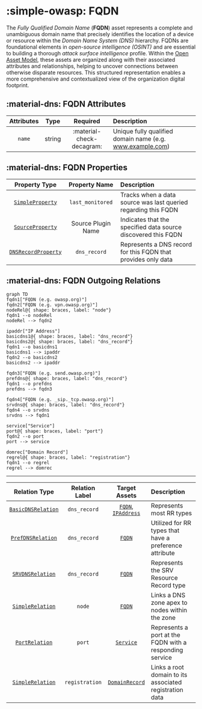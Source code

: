 # :simple-owasp: FQDN

The *Fully Qualified Domain Name* (**FQDN**) asset represents a complete and unambiguous domain name that precisely identifies the location of a device or resource within the *Domain Name System (DNS)* hierarchy. FQDNs are foundational elements in *open-source intelligence (OSINT)* and are essential to building a thorough *attack surface intelligence* profile. Within the [Open Asset Model](https://github.com/owasp-amass/open-asset-model), these assets are organized along with their associated attributes and relationships, helping to uncover connections between otherwise disparate resources. This structured representation enables a more comprehensive and contextualized view of the organization digital footprint.

## :material-dns: FQDN Attributes

| Attributes | Type | Required | Description |
| :--------: | :----: | :--------: | :----------- |
| `name` | string | :material-check-decagram: | Unique fully qualified domain name (e.g. www.example.com) |

## :material-dns: FQDN Properties

| Property Type | Property Name | Description |
| :--------------: | :---------------: | :------------ |
| [`SimpleProperty`](../properties/simple_property.md) | `last_monitored` | Tracks when a data source was last queried regarding this FQDN |
| [`SourceProperty`](../properties/source_property.md) | Source Plugin Name | Indicates that the specified data source discovered this FQDN |
| [`DNSRecordProperty`](../properties/dns_property.md) | `dns_record` | Represents a DNS record for this FQDN that provides only data |

## :material-dns: FQDN Outgoing Relations

```mermaid
graph TD
fqdn1["FQDN (e.g. owasp.org)"]
fqdn2["FQDN (e.g. vpn.owasp.org)"]
nodeRel@{ shape: braces, label: "node"}
fqdn1 --o nodeRel
nodeRel --> fqdn2

ipaddr["IP Address"]
basicdns1@{ shape: braces, label: "dns_record"}
basicdns2@{ shape: braces, label: "dns_record"}
fqdn1 --o basicdns1
basicdns1 --> ipaddr
fqdn2 --o basicdns2
basicdns2 --> ipaddr

fqdn3["FQDN (e.g. send.owasp.org)"]
prefdns@{ shape: braces, label: "dns_record"}
fqdn1 --o prefdns
prefdns --> fqdn3

fqdn4["FQDN (e.g. _sip._tcp.owasp.org)"]
srvdns@{ shape: braces, label: "dns_record"}
fqdn4 --o srvdns
srvdns --> fqdn1

service["Service"]
port@{ shape: braces, label: "port"}
fqdn2 --o port
port --> service

domrec["Domain Record"]
regrel@{ shape: braces, label: "registration"}
fqdn1 --o regrel
regrel --> domrec
```

---

| Relation Type | Relation Label | Target Assets | Description |
| :--------------: | :---------------: | :--------------: | :------------ |
| [`BasicDNSRelation`](../relations/basic_dns_relation.md) | `dns_record` | [`FQDN`](#fqdn), [`IPAddress`](#ip_address) | Represents most RR types |
| [`PrefDNSRelation`](../relations/pref_dns_relation.md) | `dns_record` | [`FQDN`](#fqdn) | Utilized for RR types that have a preference attribute |
| [`SRVDNSRelation`](../relations/srv_dns_relation.md) | `dns_record` | [`FQDN`](#fqdn) | Represents the SRV Resource Record type |
| [`SimpleRelation`](../relations/simple_relation.md) | `node` | [`FQDN`](#fqdn) | Links a DNS zone apex to nodes within the zone |
| [`PortRelation`](../relations/port_relation.md) | `port` | [`Service`](#service) | Represents a port at the FQDN with a responding service |
| [`SimpleRelation`](../relations/simple_relation.md) | `registration` | [`DomainRecord`](#domain_record) | Links a root domain to its associated registration data |
